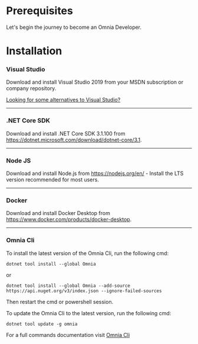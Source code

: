 # Prerequisites

Let's begin the journey to become an Omnia Developer.

# Installation

### Visual Studio

Download and install Visual Studio 2019 from your MSDN subscription or company repository.

[Looking for some alternatives to Visual Studio?](./omnia-learn/other-editors#vs-code-for-omnia-development)

---

### .NET Core SDK 

Download and install .NET Core SDK 3.1.100 from https://dotnet.microsoft.com/download/dotnet-core/3.1.

---

### Node JS
  
Download and install Node.js from  https://nodejs.org/en/ - Install the LTS version recommended for most users.

---

### Docker

Download and install Docker Desktop from https://www.docker.com/products/docker-desktop.

---

### Omnia Cli

To install the latest version of the Omnia Cli, run the following cmd:
```
dotnet tool install --global Omnia
```

or

```
dotnet tool install --global Omnia --add-source https://api.nuget.org/v3/index.json --ignore-failed-sources

```

Then restart the cmd or powershell session.

To update the Omnia Cli to the latest version, run the following cmd: 
```
dotnet tool update -g omnia
```

For a full commands documentation visit [Omnia Cli](https://github.com/preciofishbone/OmniaFx/tree/master/docs/cli#omnia-cli)
